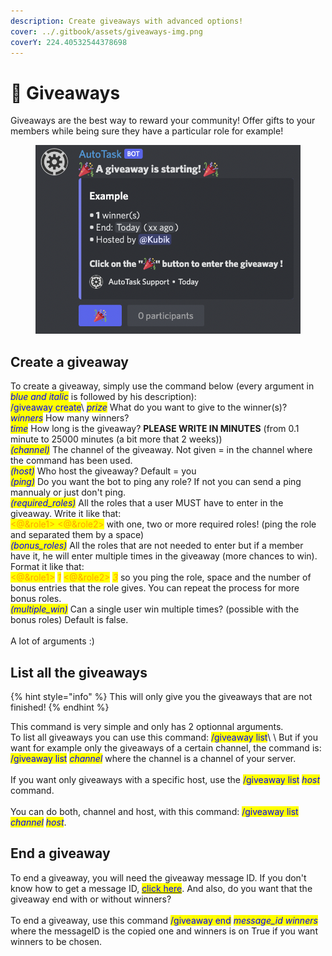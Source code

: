 ```yaml
---
description: Create giveaways with advanced options!
cover: ../.gitbook/assets/giveaways-img.png
coverY: 224.40532544378698
---
```


# 🎉 Giveaways

Giveaways are the best way to reward your community! Offer gifts to your members while being sure they have a particular role for example!

<figure><img src="../.gitbook/assets/giveaways-img.png" alt=""><figcaption></figcaption></figure>

## Create a giveaway

To create a giveaway, simply use the command below (every argument in _<mark style="color:blue;">blue and italic</mark>_ is followed by his description):\
<mark style="color:blue;">/giveaway create</mark>\ <mark style="color:blue;"></mark>_<mark style="color:blue;">prize</mark>_ What do you want to give to the winner(s)?\
_<mark style="color:blue;">winners</mark>_ How many winners?\
_<mark style="color:blue;">time</mark>_ How long is the giveaway? **PLEASE WRITE IN MINUTES** (from 0.1 minute to 25000 minutes (a bit more that 2 weeks))\
_<mark style="color:blue;">(channel)</mark>_ The channel of the giveaway. Not given = in the channel where the command has been used.\
_<mark style="color:blue;">(host)</mark>_ Who host the giveaway? Default = you\
_<mark style="color:blue;">(ping)</mark>_ Do you want the bot to ping any role? If not you can send a ping mannualy or just don't ping.\
_<mark style="color:blue;">(required\_roles)</mark>_ All the roles that a user MUST have to enter in the giveaway. Write it like that: \
<mark style="color:orange;"><@\&role1> <@\&role2></mark> with one, two or more required roles! (ping the role and separated them by a space)\
_<mark style="color:blue;">(bonus\_roles)</mark>_ All the roles that are not needed to enter but if a member have it, he will enter multiple times in the giveaway (more chances to win). Format it like that:\
<mark style="color:orange;"><@\&role1></mark> <mark style="color:orange;"></mark>_<mark style="color:orange;">1</mark>_ <mark style="color:orange;"></mark><mark style="color:orange;"><@\&role2></mark> <mark style="color:orange;"></mark>_<mark style="color:orange;">3</mark>_ so you ping the role, space and the number of bonus entries that the role gives. You can repeat the process for more bonus roles.\
_<mark style="color:blue;">(multiple\_win)</mark>_ Can a single user win multiple times? (possible with the bonus roles) Default is false.\
\
A lot of arguments :)

## List all the giveaways

{% hint style="info" %}
This will only give you the giveaways that are not finished!
{% endhint %}

This command is very simple and only has 2 optionnal arguments.\
To list all giveaways you can use this command: <mark style="color:blue;">/giveaway list</mark>\ <mark style="color:blue;"></mark>\ <mark style="color:blue;"></mark>But if you want for example only the giveaways of a certain channel, the command is: <mark style="color:blue;">/giveaway list</mark> <mark style="color:blue;"></mark>_<mark style="color:blue;">channel</mark>_ where the channel is a channel of your server.\
\
If you want only giveaways with a specific host, use the <mark style="color:blue;">/giveaway list</mark> <mark style="color:blue;"></mark>_<mark style="color:blue;">host</mark>_ command.\
\
You can do both, channel and host, with this command: <mark style="color:blue;">/giveaway list</mark> <mark style="color:blue;"></mark>_<mark style="color:blue;">channel</mark>_ <mark style="color:blue;"></mark><mark style="color:blue;"></mark> <mark style="color:blue;"></mark>_<mark style="color:blue;">host</mark>_.

## End a giveaway

To end a giveaway, you will need the giveaway message ID. If you don't know how to get a message ID, [<mark style="color:blue;">click here</mark>](../other/get-any-id.md). And also, do you want that the giveaway end with or without winners?\
\
To end a giveaway, use this command <mark style="color:blue;">/giveaway end</mark> <mark style="color:blue;"></mark>_<mark style="color:blue;">message\_id winners</mark>_ where the messageID is the copied one and winners is on True if you want winners to be chosen.
